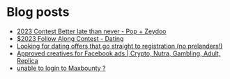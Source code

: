 # Blog posts
<!-- BLOG-POST-LIST:START -->
- [2023 Contest Better late than never - Pop + Zeydoo](https://afflift.com/f/threads/2023-contest-better-late-than-never-pop-zeydoo.10305/)
- [$2023 Follow Along Contest - Dating](https://afflift.com/f/threads/2023-follow-along-contest-dating.10296/)
- [Looking for dating offers that go straight to registration &lpar;no prelanders!&rpar;](https://afflift.com/f/threads/looking-for-dating-offers-that-go-straight-to-registration-no-prelanders.10310/)
- [Approved creatives for Facebook ads | Crypto, Nutra, Gambling, Adult, Replica](https://afflift.com/f/threads/approved-creatives-for-facebook-ads-crypto-nutra-gambling-adult-replica.10156/)
- [unable to login to Maxbounty ?](https://afflift.com/f/threads/unable-to-login-to-maxbounty.10298/)
<!-- BLOG-POST-LIST:END -->
